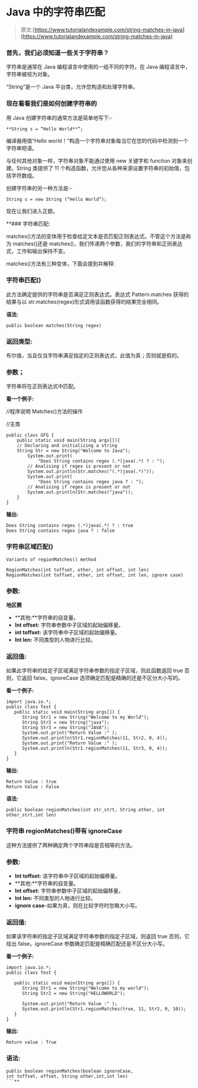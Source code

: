 # Java 中的字符串匹配

> 原文:[https://www.tutorialandexample.com/string-matches-in-java](https://www.tutorialandexample.com/string-matches-in-java)

### 首先，我们必须知道一些关于字符串？

字符串是通常在 Java 编程语言中使用的一组不同的字符。在 Java 编程语言中，字符串被视为对象。

“String”是一个 Java 平台类，允许您构造和处理字符串。

### 现在看看我们是如何创建字符串的

用 Java 创建字符串的通常方法是简单地写下:-

`**String s = “Hello World**”;`

编译器用值“Hello world！”构造一个字符串对象每当它在您的代码中检测到一个字符串短语。

与任何其他对象一样，字符串对象不能通过使用 new 关键字和 function 对象来创建。String 类提供了 11 个构造函数，允许您从各种来源设置字符串的初始值，包括字符数组。

创建字符串的另一种方法是:-

`String s = new String (“Hello World”);`

现在让我们进入正题。

 **### 字符串匹配:

matches()方法的变体用于检查给定文本是否匹配正则表达式。不管这个方法是称为 matches()还是 matches()，我们传递两个参数，我们的字符串和正则表达式，工作和输出保持不变。

matches()方法有三种变体，下面会提到并解释:

### 字符串匹配()

此方法确定提供的字符串是否满足正则表达式。表达式 Pattern.matches 获得的结果与以 str.matches(regex)形式调用该函数获得的结果完全相同。

**语法:**

```
public boolean matches(String regex) 
```

### 返回类型:

布尔值，当且仅当字符串满足指定的正则表达式，此值为真；否则就是假的。

### 参数；

字符串将在正则表达式中匹配。

**看一个例子:**

//程序说明 Matches()方法的操作

//主类

```
public class GFG {
	public static void main(String args[]){
	// Declaring and initializing a string
	String Str = new String("Welcome to Java");
		System.out.print(
			"Does String contains regex (.*)java(.*) ? : ");
		// Analising if regex is present or not
		System.out.println(Str.matches("(.*)java(.*)"));
		System.out.print(
			"Does String contains regex java ? : ");
		// Analising if regex is present or not
		System.out.println(Str.matches("java"));
	}
} 
```

**输出:**

```
Does String contains regex (.*)java(.*) ? : true
Does String contains regex java ? : false 
```

### 字符串区域匹配()

```
Variants of regionMatches() method

RegionMatches(int toffset, other, int offset, int len)
RegionMatches(int toffset, other, int offset, int len, ignore case) 
```

### 参数:

**地区赛**

*   **其他:**字符串的自变量。
*   **Int offset:** 字符串参数中子区域的起始偏移量。
*   **int toffset:** 该字符串中子区域的起始偏移量。
*   **Int len:** 不同类型的人物进行比较。

### 返回值:

如果此字符串的给定子区域满足字符串参数的指定子区域，则此函数返回 true 否则，它返回 false。ignoreCase 选项确定匹配是精确的还是不区分大小写的。

**看一个例子:**

```
import java.io.*;
public class Test {
   public static void main(String args[]) {
      String Str1 = new String("Welcome to my World");
      String Str2 = new String("java");
      String Str3 = new String("JAVA");
      System.out.print("Return Value :" );
      System.out.println(Str1.regionMatches(11, Str2, 0, 4));
      System.out.print("Return Value :" );
      System.out.println(Str1.regionMatches(11, Str3, 0, 4));
   }
} 
```

**输出:**

```
Return Value : true
Return Value : False 
```

**语法:**

`public boolean regionMatches(int str_strt, String other, int other_strt,int len)`

### 字符串 regionMatches()带有 ignoreCase

这种方法提供了两种确定两个字符串段是否相等的方法。

### 参数:

*   **Int toffset:** 该字符串中子区域的起始偏移量。
*   **其他:**字符串的自变量。
*   **Int offset:** 字符串参数中子区域的起始偏移量。
*   **Int len:** 不同类型的人物进行比较。
*   **ignore case**–如果为真，则在比较字符时忽略大小写。

### 返回值:

如果该字符串的指定子区域满足字符串参数的指定子区域，则返回 true 否则，它给出 false。ignoreCase 参数确定匹配是精确匹配还是不区分大小写。

**看一个例子:**

```
import java.io.*;
public class Test {

   public static void main(String args[]) {
      String Str1 = new String("Welcome to my world");
      String Str2 = new String("HELLOWORLD");

      System.out.print("Return Value :" );
      System.out.println(Str1.regionMatches(true, 11, Str2, 0, 10));
   }
} 
```

**输出:**

```
Return value : True
```

### 语法:

```
public boolean regionMatches(boolean ignoreCase,
int toffset, offset, String other,int,int len) 
```**